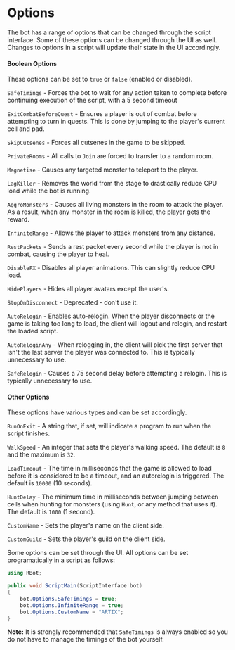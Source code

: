 Options
======
The bot has a range of options that can be changed through the script interface. Some of these options can be changed through the UI as well. Changes to options in a script will update their state in the UI accordingly.

#### Boolean Options
These options can be set to `true` or `false` (enabled or disabled).

`SafeTimings` - Forces the bot to wait for any action taken to complete before continuing execution of the script, with a 5 second timeout

`ExitCombatBeforeQuest` - Ensures a player is out of combat before attempting to turn in quests. This is done by jumping to the player's current cell and pad.

`SkipCutsenes` - Forces all cutsenes in the game to be skipped.

`PrivateRooms` - All calls to `Join` are forced to transfer to a random room.

`Magnetise` - Causes any targeted monster to teleport to the player.

`LagKiller` - Removes the world from the stage to drastically reduce CPU load while the bot is running.

`AggroMonsters` - Causes all living monsters in the room to attack the player. As a result, when any monster in the room is killed, the player gets the reward.

`InfiniteRange` - Allows the player to attack monsters from any distance.

`RestPackets` - Sends a rest packet every second while the player is not in combat, causing the player to heal.

`DisableFX` - Disables all player animations. This can slightly reduce CPU load.

`HidePlayers` - Hides all player avatars except the user's.

`StopOnDisconnect` - Deprecated - don't use it.

`AutoRelogin` - Enables auto-relogin. When the player disconnects or the game is taking too long to load, the client will logout and relogin, and restart the loaded script.

`AutoReloginAny` - When relogging in, the client will pick the first server that isn't the last server the player was connected to. This is typically unnecessary to use.

`SafeRelogin` - Causes a 75 second delay before attempting a relogin. This is typically unnecessary to use.

#### Other Options
These options have various types and can be set accordingly.

`RunOnExit` - A string that, if set, will indicate a program to run when the script finishes.

`WalkSpeed` - An integer that sets the player's walking speed. The default is `8` and the maximum is `32`.

`LoadTimeout` - The time in milliseconds that the game is allowed to load before it is considered to be a timeout, and an autorelogin is triggered. The default is `10000` (10 seconds).

`HuntDelay` - The minimum time in milliseconds between jumping between cells when hunting for monsters (using `Hunt`, or any method that uses it). The default is `1000` (1 second).

`CustomName` - Sets the player's name on the client side.

`CustomGuild` - Sets the player's guild on the client side.

Some options can be set through the UI. All options can be set programatically in a script as follows:

```csharp
using RBot;

public void ScriptMain(ScriptInterface bot)
{
	bot.Options.SafeTimings = true;
	bot.Options.InfiniteRange = true;
	bot.Options.CustomName = "ARTIX";
}
```

**Note:** It is strongly recommended that `SafeTimings` is always enabled so you do not have to manage the timings of the bot yourself.